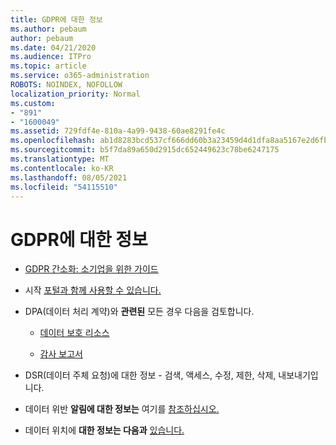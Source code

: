 ```yaml
---
title: GDPR에 대한 정보
ms.author: pebaum
author: pebaum
ms.date: 04/21/2020
ms.audience: ITPro
ms.topic: article
ms.service: o365-administration
ROBOTS: NOINDEX, NOFOLLOW
localization_priority: Normal
ms.custom:
- "891"
- "1600049"
ms.assetid: 729fdf4e-810a-4a99-9438-60ae8291fe4c
ms.openlocfilehash: ab1d8283bcd537cf666dd60b3a23459d4d1dfa8aa5167e2d6fb2a9b779b4b3e1
ms.sourcegitcommit: b5f7da89a650d2915dc652449623c78be6247175
ms.translationtype: MT
ms.contentlocale: ko-KR
ms.lasthandoff: 08/05/2021
ms.locfileid: "54115510"
---
```

# <a name="information-about-gdpr"></a>GDPR에 대한 정보

- [GDPR 간소화: 소기업을 위한 가이드](/microsoft-365/admin/security-and-compliance/gdpr-compliance)

- 시작 [포털과 함께 사용할 수 있습니다.](https://servicetrust.microsoft.com/ViewPage/GDPRGetStarted)

- DPA(데이터 처리 계약)와 **관련된** 모든 경우 다음을 검토합니다.

  - [데이터 보호 리소스](https://servicetrust.microsoft.com/ViewPage/TrustDocuments)

  - [감사 보고서](https://servicetrust.microsoft.com/ViewPage/MSComplianceGuide)

- DSR(데이터 주체 요청)에 대한 정보 - 검색, 액세스, 수정, 제한, 삭제,  내보내기입니다. [](/microsoft-365/compliance/gdpr-dsr-office365)

- 데이터 위반 **알림에 대한 정보는** 여기를 [참조하십시오.](https://servicetrust.microsoft.com/ViewPage/GDPRBreach)

- 데이터 위치에 **대한 정보는 다음과** [있습니다.](https://products.office.com/where-is-your-data-located?ms.officeurl=datamaps&amp;geo=All#All)

